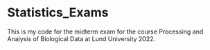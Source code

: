# Statistics_Exams

This is my code for the midterm exam for the course Processing and Analysis of Biological Data at Lund University 2022.

